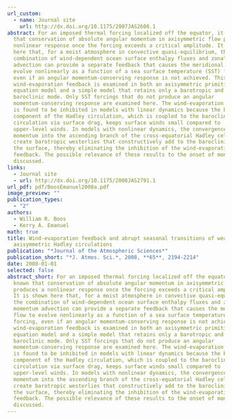 ```yaml
---
url_custom:
  - name: Journal site
    url: http://dx.doi.org/10.1175/2007JAS2608.1
abstract: For an imposed thermal forcing localized off the equator, it is known
  that conservation of absolute angular momentum in axisymmetric flow produces a
  nonlinear response once the forcing exceeds a critical amplitude. It is shown
  here that, for a moist atmosphere in convective quasi-equilibrium, the
  combination of wind-dependent ocean surface enthalpy fluxes and zonal momentum
  advection can provide a separate feedback that causes the meridional flow to
  evolve nonlinearly as a function of a sea surface temperature (SST) forcing,
  even if an angular momentum-conserving response is not achieved. This
  wind-evaporation feedback is examined in both an axisymmetric primitive
  equation model and a simple model that retains only a barotropic and single
  baroclinic mode. Only SST forcings that do not produce an angular
  momentum-conserving response are examined here. The wind-evaporation feedback
  is found to be inhibited in models with linear dynamics because the barotropic
  component of the Hadley circulation, which is coupled to the baroclinic
  circulation via surface drag, keeps surface winds small compared to
  upper-level winds. In models with nonlinear dynamics, the convergence of zonal
  momentum into the ascending branch of the cross-equatorial Hadley cell can
  create barotropic westerlies that constructively add to the baroclinic wind at
  the surface, thereby eliminating the inhibition of the wind-evaporation
  feedback. The possible relevance of these results to the onset of monsoons is
  discussed.
links:
  - Journal site
  - url: http://dx.doi.org/10.1175/2008JAS2791.1
url_pdf: pdf/BoosEmanuel2008a.pdf
image_preview: ""
publication_types:
  - "2"
authors:
  - William R. Boos
  - Kerry A. Emanuel
math: true
title: Wind-evaporation feedback and abrupt seasonal transitions of weak,
  axisymmetric Hadley circulations
publication: "*Journal of the Atmospheric Sciences*"
publication_short: "*J. Atmos. Sci.*, 2008, **65**, 2194-2214"
date: 2008-01-01
selected: false
abstract_short: For an imposed thermal forcing localized off the equator, it is
  known that conservation of absolute angular momentum in axisymmetric flow
  produces a nonlinear response once the forcing exceeds a critical amplitude.
  It is shown here that, for a moist atmosphere in convective quasi-equilibrium,
  the combination of wind-dependent ocean surface enthalpy fluxes and zonal
  momentum advection can provide a separate feedback that causes the meridional
  flow to evolve nonlinearly as a function of a sea surface temperature (SST)
  forcing, even if an angular momentum-conserving response is not achieved. This
  wind-evaporation feedback is examined in both an axisymmetric primitive
  equation model and a simple model that retains only a barotropic and single
  baroclinic mode. Only SST forcings that do not produce an angular
  momentum-conserving response are examined here. The wind-evaporation feedback
  is found to be inhibited in models with linear dynamics because the barotropic
  component of the Hadley circulation, which is coupled to the baroclinic
  circulation via surface drag, keeps surface winds small compared to
  upper-level winds. In models with nonlinear dynamics, the convergence of zonal
  momentum into the ascending branch of the cross-equatorial Hadley cell can
  create barotropic westerlies that constructively add to the baroclinic wind at
  the surface, thereby eliminating the inhibition of the wind-evaporation
  feedback. The possible relevance of these results to the onset of monsoons is
  discussed.
---
```

